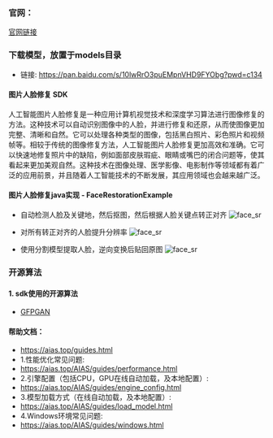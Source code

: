 ### 官网：
[官网链接](https://www.aias.top/)

### 下载模型，放置于models目录
- 链接: https://pan.baidu.com/s/10lwRrO3puEMpnVHD9FYObg?pwd=c134

#### 图片人脸修复 SDK
人工智能图片人脸修复是一种应用计算机视觉技术和深度学习算法进行图像修复的方法。这种技术可以自动识别图像中的人脸，并进行修复和还原，从而使图像更加完整、清晰和自然。它可以处理各种类型的图像，包括黑白照片、彩色照片和视频帧等。相较于传统的图像修复方法，人工智能图片人脸修复更加高效和准确。它可以快速地修复照片中的缺陷，例如面部皮肤瑕疵、眼睛或嘴巴的闭合问题等，使其看起来更加美观自然。这种技术在图像处理、医学影像、电影制作等领域都有着广泛的应用前景，并且随着人工智能技术的不断发展，其应用领域也会越来越广泛。

#### 图片人脸修复java实现 - FaceRestorationExample
- 自动检测人脸及关键地，然后抠图，然后根据人脸关键点转正对齐
  ![face_sr](https://aias-home.oss-cn-beijing.aliyuncs.com/AIAS/face_sdk/images/face_det.png)

- 对所有转正对齐的人脸提升分辨率
  ![face_sr](https://aias-home.oss-cn-beijing.aliyuncs.com/AIAS/face_sdk/images/face_sr.png)

- 使用分割模型提取人脸，逆向变换后贴回原图
  ![face_sr](https://aias-home.oss-cn-beijing.aliyuncs.com/AIAS/face_sdk/images/face_res.png)

  
### 开源算法
#### 1. sdk使用的开源算法
- [GFPGAN](https://github.com/TencentARC/GFPGAN)

  
#### 帮助文档：
- https://aias.top/guides.html
- 1.性能优化常见问题:
- https://aias.top/AIAS/guides/performance.html
- 2.引擎配置（包括CPU，GPU在线自动加载，及本地配置）:
- https://aias.top/AIAS/guides/engine_config.html
- 3.模型加载方式（在线自动加载，及本地配置）:
- https://aias.top/AIAS/guides/load_model.html
- 4.Windows环境常见问题:
- https://aias.top/AIAS/guides/windows.html